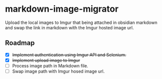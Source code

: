 # markdown-image-migrator
Upload the local images to Imgur that being attached in obsidian markdown and swap the link in markdown with the Imgur hosted image url.

## Roadmap

- [x] <s>Implement authentication using Imgur API and Selenium.</s>
- [x] <s>Implement upload image to Imgur</s> 
- [ ] Process image path in Markdown file.
- [ ] Swap image path with Imgur hosed image url.
